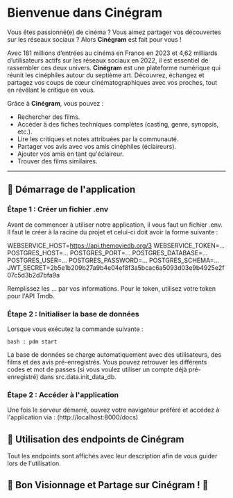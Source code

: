 # Bienvenue dans **Cinégram**

Vous êtes passionné(e) de cinéma ? Vous aimez partager vos découvertes sur les réseaux sociaux ? Alors **Cinégram** est fait pour vous !

Avec 181 millions d’entrées au cinéma en France en 2023 et 4,62 milliards d’utilisateurs actifs sur les réseaux sociaux en 2022, il est essentiel de rassembler ces deux univers. **Cinégram** est une plateforme numérique qui réunit les cinéphiles autour du septième art. Découvrez, échangez et partagez vos coups de cœur cinématographiques avec vos proches, tout en révélant le critique en vous.

Grâce à **Cinégram**, vous pouvez :
- Rechercher des films.
- Accéder à des fiches techniques complètes (casting, genre, synopsis, etc.).
- Lire les critiques et notes attribuées par la communauté.
- Partager vos avis avec vos amis cinéphiles (éclaireurs).
- Ajouter vos amis en tant qu'éclaireur.
- Trouver des films similaires.

---

## 🚀 **Démarrage de l'application**

### Étape 1 : Créer un fichier .env 
Avant de commencer à utiliser notre application, il vous faut un fichier .env. Il faut le créer à la racine
du projet et celui-ci doit avoir la forme suivante :

WEBSERVICE_HOST=https://api.themoviedb.org/3
WEBSERVICE_TOKEN=...
POSTGRES_HOST=...
POSTGRES_PORT=...
POSTGRES_DATABASE=...
POSTGRES_USER=...
POSTGRES_PASSWORD=...
POSTGRES_SCHEMA=...
JWT_SECRET=2b5e1b209b27a9b4e04ef8f3a5bcac6a5093d03e9b4925e2f07c5d3b2d7bfa9a

Remplissez les ... par vos informations. Pour le token, utilisez votre token pour l'API Tmdb. 

### Étape 2 : Initialiser la base de données
Lorsque vous exécutez la commande suivante :

`bash : pdm start`

La base de données se charge automatiquement avec des utilisateurs, des films et des avis pré-enregistrés. Vous pouvez retrouver les différents codes et mot de passes (si vous voulez utiliser un compte déjà pré-enregistré) dans src.data.init_data_db.

### Étape 2 : Accéder à l'application
Une fois le serveur démarré, ouvrez votre navigateur préféré et accédez à l'application via : (http://localhost:8000/docs)


## 🌟 **Utilisation des endpoints de Cinégram**
Tout les endpoints sont affichés avec leur description afin de vous guider lors de l'utilisation.


## 🎉 **Bon Visionnage et Partage sur Cinégram !** 🍿







